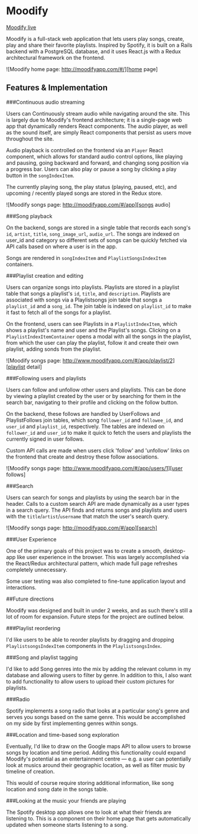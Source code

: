 # Moodify

[Moodify live][prodlink]

Moodify is a full-stack web application that lets users play songs, create, play and share their favorite playlists. Inspired by Spotify, it is built on a Rails backend with a PostgreSQL database, and it uses React.js with a Redux architectural framework on the frontend.  

![Moodify home page: http://moodifyapp.com/#/][home page]

## Features & Implementation

###Continuous audio streaming

Users can Continuously stream audio while navigating around the site. This is largely due to Moodify's frontend architecture; it is a single-page web app that dynamically renders React components. The audio player, as well as the sound itself, are simply React components that persist as users move throughout the site.

Audio playback is controlled on the frontend via an `Player` React component, which allows for standard audio control options, like playing and pausing, going backward and forward, and changing song position via a progress bar. Users can also play or pause a song by clicking a play button in the `songIndexItem`.

The currently playing song, the play status (playing, paused, etc), and upcoming / recently played songs are stored in the Redux store.

![Moodify songs page: http://moodifyapp.com/#/app][songs audio]

###Song playback

On the backend, songs are stored in a single table that records each song's `id`, `artist`, `title`, `song_image_url`, `audio_url`. The songs are indexed on user_id and category so different sets of songs can be quickly fetched via API calls based on where a user is in the app.

Songs are rendered in `songIndexItem` and `PlaylistSongsIndexItem` containers.

###Playlist creation and editing

Users can organize songs into playlists. Playlists are stored in a playlist table that songs a playlist's `id`, `title`, and `description`. Playlists are associated with songs via a Playlistsongs join table that songs a `playlist_id` and a `song_id`. The join table is indexed on `playlist_id` to make it fast to fetch all of the songs for a playlist.

On the frontend, users can see Playlists in a `PlaylistIndexItem`, which shows a playlist's name and user and the Playlist's songs. Clicking on a `PlaylistIndexItemContainer` opens a modal with all the songs in the playlist, from which the user can play the playlist, follow it and create their own playlist, adding sonds from the playlist.

![Moodify songs page: http://www.moodifyapp.com/#/app/playlist/2][playlist detail]

###Following users and playlists

Users can follow and unfollow other users and playlists. This can be done by viewing a playlist created by the user or by searching for them in the search bar, navigating to their profile and clicking on the follow button.

On the backend, these follows are handled by UserFollows and PlaylistFollows join tables, which song `follower_id` and `followee_id`, and `user_id` and `playlist_id`, respectively. The tables are indexed on `follower_id` and `user_id` to make it quick to fetch the users and playlists the currently signed in user follows.

Custom API calls are made when users click 'follow' and 'unfollow' links on the frontend that create and destroy these follow associations.

![Moodify songs page: http://www.moodifyapp.com/#/app/users/1][user follows]

###Search

Users can search for songs and playlists by using the search bar in the header. Calls to a custom search API are made dynamically as a user types in a search query. The API finds and returns songs and playlists and users with the `title`/`artist`/`username` that match the user's search query.

![Moodify songs page: http://moodifyapp.com/#/app][search]

###User Experience

One of the primary goals of this project was to create a smooth, desktop-app like user experience in the browser. This was largely accomplished via the React/Redux architectural pattern, which made full page refreshes completely unnecessary.

Some user testing was also completed to fine-tune application layout and interactions.

##Future directions

Moodify was designed and built in under 2 weeks, and as such there's still a lot of room for expansion. Future steps for the project are outlined below.


###Playlist reordering

I'd like users to be able to reorder playlists by dragging and dropping `PlaylistsongsIndexItem` components in the `PlaylistsongsIndex`.

###Song and playlist tagging

I'd like to add Song genres into the mix by adding the relevant column in my database and allowing users to filter by genre. In addition to this, I also want to add functionality to allow users to upload their custom pictures for playlists.

###Radio

Spotify implements a song radio that looks at a particular song's genre and serves you songs based on the same genre. This would be accomplished on my side by first implementing genres within songs.

###Location and time-based song exploration

Eventually, I'd like to draw on the Google maps API to allow users to browse songs by location and time period. Adding this functionality could expand Moodify's potential as an entertainment centre &mdash; e.g. a user can potentially look at musics around their geographic location, as well as filter music by timeline of creation.

This would of course require storing additional information, like song location and song date in the songs table.

###Looking at the music your friends are playing

The Spotify desktop app allows one to look at what their friends are listening to. This is a component on their home page that gets automatically updated when someone starts listening to a song.

[prodlink]: http://moodifyapp.com/#/
[home page]: ./docs/images/homepage.png "Moodify home page"
[songs audio]: ./docs/images/songs.png "Speehify audio player"
[playlist detail]: ./docs/images/playlist.png "Playlist detail page"
[user follows]: ./docs/images/user.png "User page"
[search]: ./docs/images/search.png "Search page"
